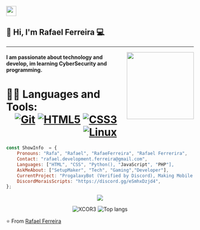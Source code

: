 <p align="left">
  <img src="https://user-images.githubusercontent.com/5713670/87202985-820dcb80-c2b6-11ea-9f56-7ec461c497c3.gif" width="27px">
</p>

## 👋 Hi, I'm Rafael Ferreira :computer:
 ------------
<img align='right' src='https://i.pinimg.com/originals/e4/26/70/e426702edf874b181aced1e2fa5c6cde.gif' width='180"'>

#### I am passionate about technology and develop, im learning CyberSecurity and programming.

 # 👨‍💻 Languages and Tools: <div align="center">  [![Git](https://img.shields.io/badge/-Python-black?style=flat-square&logo=Python)](https://wiki.python.org/moin/BeginnersGuide) [![HTML5](https://img.shields.io/badge/-HTML5-%23E44D27?style=flat-square&logo=html5&logoColor=ffffff)](https://developer.mozilla.org/pt-BR/docs/Web/HTML/HTML5) [![CSS3](https://img.shields.io/badge/-CSS3-%231572B6?style=flat-square&logo=css3)](https://developer.mozilla.org/en-US/docs/Web/CSS)  [![Linux](https://img.shields.io/badge/-linux-%231572B6?style=flat-square&logo=linux)](https://www.kernel.org/doc/html/latest/)

</div>

```js
const ShowInfo  = {
    Pronouns: "Rafa", "Rafael", "RafaeFerreira", "Rafael Ferrerira",
    Contact: "rafael.development.ferreira@gmail.com",
    Languages: ["HTML", "CSS", "Python(), "JavaScript", "PHP"],
    AskMeAbout: ["SetupMaker", "Tech", "Gaming","Developer"],
    CurrentProject: "ProgalaxyBot (Verified by Discord), Making Mobile App's, Learn Hacking",
    DiscordMoraisScripts: "https://discord.gg/eSmhxDzjd4",
};
```
<div align="center">
  <a href="https://open.spotify.com/user/6s6pbtefezpookh8gwnkko15v">
    <img src="https://readme-spotify-tingz.vercel.app/api/now-playing">
  </a>
</div>

<!--
<div align="center">
  <a href="https://open.spotify.com/user/6s6pbtefezpookh8gwnkko15v">
    <img src="https://spotify-readme-theta-virid.vercel.app/api?scan=true&theme=dark" width="240px">
  </a>
</div>
-->


<p align="center">
  <img src="https://github-readme-stats.vercel.app/api?username=RafaelDevelopment&show_icons=true&title_color=fff&icon_color=00d9ff&text_color=c9d1d9&bg_color=161b22" alt="XCOR3" />
    <img src="https://github-readme-stats.vercel.app/api/top-langs/?username=RafaelDevelopment&layout=compact&show_icons=true&title_color=fff&icon_color=fff&text_color=c9d1d9&bg_color=161b22" alt="Top langs" />
</p>





⭐️ From [Rafael Ferreira](https://github.com/RafaelDevelopment)
